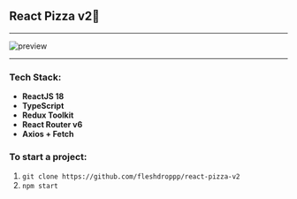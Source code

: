 ## **React Pizza v2**🍕

---

![preview](https://i.imgur.com/oTEVYlO.png)

---

### **Tech Stack:**
- **ReactJS 18**
- **TypeScript**
- **Redux Toolkit** 
- **React Router v6** 
- **Axios + Fetch**

### To start a project: 
1. `git clone https://github.com/fleshdroppp/react-pizza-v2`
2. `npm start`

